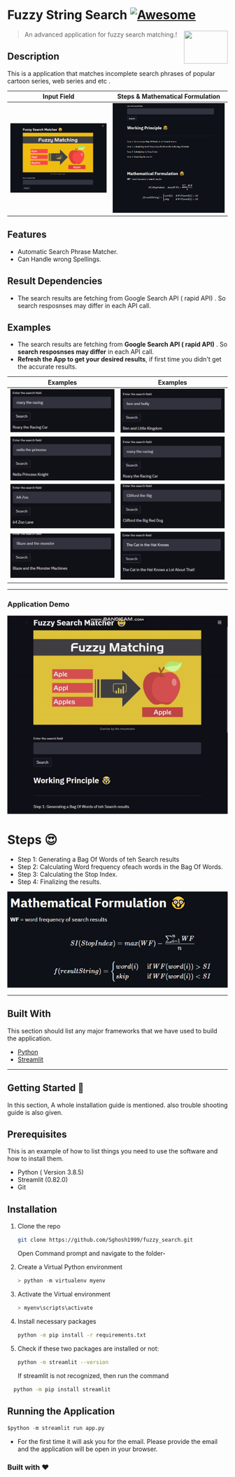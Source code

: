 # Fuzzy String Search [![Awesome](https://cdn.rawgit.com/sindresorhus/awesome/d7305f38d29fed78fa85652e3a63e154dd8e8829/media/badge.svg)](https://github.com/MarcSkovMadsen/awesome-streamlit)

[<img src="https://static.vecteezy.com/system/resources/thumbnails/000/623/500/small/5-29.jpg" align="right" height="75" width="100">](https://streamlit.io)

> An advanced application for fuzzy search matching.!


## Description

This is a application that matches incomplete search phrases of popular cartoon series, web series and etc .


Input Field            |  Steps & Mathematical Formulation |
:-------------------------:|:-------------------------: |
![](https://github.com/Sghosh1999/fuzzy_search/blob/3c883d4a077c758536e8b2a76e4cb80e4236c237/images/screen1.PNG)  |  ![](https://github.com/Sghosh1999/fuzzy_search/blob/3c883d4a077c758536e8b2a76e4cb80e4236c237/images/screen2.PNG) |


## Features

- Automatic Search Phrase Matcher.
- Can Handle wrong Spellings.

## Result Dependencies

- The search results are fetching from Google Search API ( rapid API) . So search resposnses may differ in each API call.

## Examples

- The search results are fetching from **Google Search API ( rapid API)** . So **search resposnses may differ** in each API call. 
- **Refresh the App to get your desired results**, if first time you didn't get the accurate results.

Examples          |  Examples |
:-------------------------:|:-------------------------: |
![](https://github.com/Sghosh1999/fuzzy_search/blob/1aa1e4c0bfc233828c1f69b69366713d542f1ea4/images/ex1.jpg)  |  ![](https://github.com/Sghosh1999/fuzzy_search/blob/1aa1e4c0bfc233828c1f69b69366713d542f1ea4/images/ex2.jpg) |
![](https://github.com/Sghosh1999/fuzzy_search/blob/1aa1e4c0bfc233828c1f69b69366713d542f1ea4/images/ex3.jpg)  |  ![](https://github.com/Sghosh1999/fuzzy_search/blob/1aa1e4c0bfc233828c1f69b69366713d542f1ea4/images/ex4.jpg) |
![](https://github.com/Sghosh1999/fuzzy_search/blob/1aa1e4c0bfc233828c1f69b69366713d542f1ea4/images/ex5.jpg)  |  ![](https://github.com/Sghosh1999/fuzzy_search/blob/1aa1e4c0bfc233828c1f69b69366713d542f1ea4/images/ex6.jpg) |
![](https://github.com/Sghosh1999/fuzzy_search/blob/1aa1e4c0bfc233828c1f69b69366713d542f1ea4/images/ex7.jpg)  |  ![](https://github.com/Sghosh1999/fuzzy_search/blob/1aa1e4c0bfc233828c1f69b69366713d542f1ea4/images/ex8.jpg) |

---


### Application Demo

<p align="center">
  <img src="https://github.com/Sghosh1999/fuzzy_search/blob/499749530b2f3c0d13e37c0c8587011ebe0a67db/images/fuzzy_demo.gif" alt="animated" />
</p>

# Steps :heart_eyes:

- Step 1: Generating a Bag Of Words of teh Search results
- Step 2: Calculating Word frequency ofeach words in the Bag Of Words.
- Step 3: Calculating the Stop Index.
- Step 4: Finalizing the results.



<p align="center">
  <img src="https://github.com/Sghosh1999/fuzzy_search/blob/7ab472ecfd877f8a3fb11ebeadd7fa68809bf7e9/images/screen3.PNG" alt="formula" />
</p>

----

## Built With

This section should list any major frameworks that we have used to build the application.

- [Python](https://www.python.org/)
- [Streamlit](https://streamlit.io/)

---

<!-- GETTING STARTED -->

## Getting Started :robot:

In this section, A whole installation guide is mentioned. also trouble shooting guide is also given.

## Prerequisites

This is an example of how to list things you need to use the software and how to install them.

- Python ( Version 3.8.5)
- Streamlit (0.82.0)
- Git

## Installation

1. Clone the repo
   ```sh
   git clone https://github.com/Sghosh1999/fuzzy_search.git
   ```
   
   Open Command prompt and navigate to the folder- 
2. Create a Virtual Python environment
   ```python
   > python -m virtualenv myenv
   ```
3. Activate the Virtual environment
   ```python
   > myenv\scripts\activate
   ```
4. Install necessary packages
   ```sh
   python -m pip install -r requirements.txt
   ```
5. Check if these two packages are installed or not:
   ```sh
   python -m streamlit --version
   ```
   If streamlit is not recognized, then run the command

```sh
  python -m pip install streamlit
```

## Running the Application

```python
$python -m streamlit run app.py
```

- For the first time it will ask you for the email. Please provide the email and the application will be open in your browser.

### Built with :heart:

